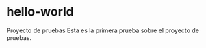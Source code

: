 hello-world
===========

Proyecto de pruebas 
Esta es la primera prueba sobre el proyecto de pruebas.
